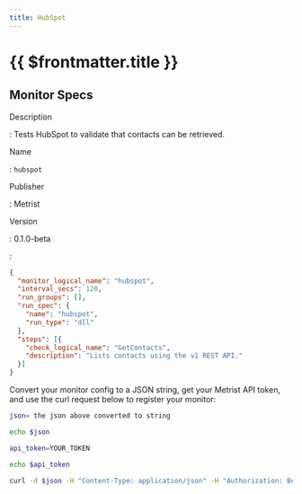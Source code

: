 ```yaml
---
title: HubSpot
---
```


# {{ $frontmatter.title }}

## Monitor Specs

Description

: Tests HubSpot to validate that contacts can be retrieved.

Name

: `hubspot`

Publisher

: Metrist

Version

: 0.1.0-beta

: &nbsp;


<!--@include: /parts/_1.md-->


<!--@include: /parts/_2.md-->


<!--@include: /parts/_3.md-->





<!--@include: /parts/_4.md-->


```json
{
  "monitor_logical_name": "hubspot",
  "interval_secs": 120,
  "run_groups": [],
  "run_spec": {
    "name": "hubspot",
    "run_type": "dll"
  },
  "steps": [{
    "check_logical_name": "GetContacts",
    "description": "Lists contacts using the v1 REST API."
  }]
}
```




Convert your monitor config to a JSON string, get your Metrist API token, and use the curl request below to register your monitor:

```sh
json= the json above converted to string

echo $json

api_token=YOUR_TOKEN

echo $api_token

curl -d $json -H "Content-Type: application/json" -H "Authorization: Bearer $api_token" 'https://app.metrist.io/api/v0/monitor-config'

```

<!--@include: /parts/tips_api.md-->


<!--@include: /parts/_5.md-->


<!--@include: /parts/result.md-->